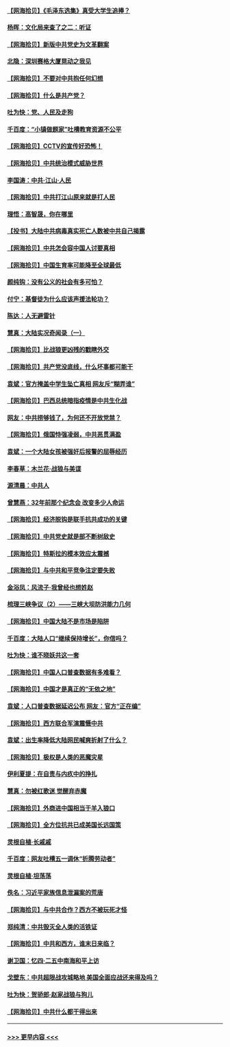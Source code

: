 #### [【网海拾贝】《毛泽东选集》真受大学生追捧？](../pages/nsc993/n12968779.md?t=05231201) 
#### [杨晖：文化局来查了之二：听证](../pages/nsc993/n12966528.md?t=05231201) 
#### [【网海拾贝】新版中共党史为文革翻案](../pages/nsc993/n12967526.md?t=05231201) 
#### [北隐：深圳赛格大厦晃动之我见](../pages/nsc993/n12967393.md?t=05231201) 
#### [【网海拾贝】不要对中共抱任何幻想](../pages/nsc993/n12965222.md?t=05231201) 
#### [【网海拾贝】什么是共产党？](../pages/nsc993/n12962781.md?t=05231201) 
#### [吐为快：党、人民及走狗](../pages/nsc993/n12962747.md?t=05231201) 
#### [千百度：“小镇做题家”吐槽教育资源不公平](../pages/nsc993/n12962705.md?t=05231201) 
#### [【网海拾贝】CCTV的宣传好恐怖！](../pages/nsc993/n12959984.md?t=05231201) 
#### [【网海拾贝】中共统治模式威胁世界](../pages/nsc993/n12957622.md?t=05231201) 
#### [李国涛：中共‧江山‧人民](../pages/nsc993/n12957502.md?t=05231201) 
#### [【网海拾贝】中共打江山原来就是打人民](../pages/nsc993/n12954345.md?t=05231201) 
#### [理悟：高智晟，你在哪里](../pages/nsc993/n12953115.md?t=05231201) 
#### [【投书】大陆中共病毒真实死亡人数被中共自己揭露](../pages/nsc993/n12953050.md?t=05231201) 
#### [【网海拾贝】中共怎会容中国人讨要真相](../pages/nsc993/n12952161.md?t=05231201) 
#### [【网海拾贝】中国生育率可能降至全球最低](../pages/nsc993/n12948793.md?t=05231201) 
#### [颜纯钩：没有公义的社会有多可怕？](../pages/nsc993/n12947626.md?t=05231201) 
#### [付宁：基督徒为什么应该声援法轮功？](../pages/nsc993/n12947233.md?t=05231201) 
#### [陈达：人无避雷针](../pages/nsc993/n12947098.md?t=05231201) 
#### [慧真：大陆实况奇闻录（一）](../pages/nsc993/n12945811.md?t=05231201) 
#### [【网海拾贝】比战狼更凶残的戳瞎外交](../pages/nsc993/n12945717.md?t=05231201) 
#### [【网海拾贝】共产党没底线，什么坏事都可能干](../pages/nsc993/n12942090.md?t=05231201) 
#### [袁斌：官方掩盖中学生坠亡真相 网友斥“糊弄谁”](../pages/nsc993/n12942029.md?t=05231201) 
#### [【网海拾贝】巴西总统暗指疫情是中共生化战](../pages/nsc993/n12938999.md?t=05231201) 
#### [网友：中共捞够钱了，为何还不开放党禁？](../pages/nsc993/n12938952.md?t=05231201) 
#### [【网海拾贝】俄国恃强凌弱，中共恶贯满盈](../pages/nsc993/n12936626.md?t=05231201) 
#### [袁斌：一个大陆女孩被强奸后报警的屈辱经历](../pages/nsc993/n12936547.md?t=05231201) 
#### [李春草：木兰花·战狼与美谍](../pages/nsc993/n12935995.md?t=05231201) 
#### [源清晨：中共人](../pages/nsc993/n12935589.md?t=05231201) 
#### [曾慧燕：32年前那个纪念会 改变多少人命运](../pages/nsc993/n12934233.md?t=05231201) 
#### [【网海拾贝】经济脱钩是联手抗共成功的关键](../pages/nsc993/n12934176.md?t=05231201) 
#### [【网海拾贝】中共党史就是部不断树敌史](../pages/nsc993/n12932844.md?t=05231201) 
#### [【网海拾贝】特斯拉的模本效应太震撼](../pages/nsc993/n12925626.md?t=05231201) 
#### [【网海拾贝】与中共和平竞争注定要失败](../pages/nsc993/n12923326.md?t=05231201) 
#### [金浴凤：风流子‧我曾经也想姓赵](../pages/nsc993/n12920911.md?t=05231201) 
#### [梳理三峡争议（2）——三峡大坝防洪能力几何](../pages/nsc993/n12920173.md?t=05231201) 
#### [【网海拾贝】中国大陆不是市场是陷阱](../pages/nsc993/n12920143.md?t=05231201) 
#### [千百度：大陆人口“继续保持增长”，你信吗？](../pages/nsc993/n12918946.md?t=05231201) 
#### [吐为快：谁不晓妖共这一套](../pages/nsc993/n12918941.md?t=05231201) 
#### [【网海拾贝】中国人口普查数据有多难看？](../pages/nsc993/n12917822.md?t=05231201) 
#### [【网海拾贝】中国才是真正的“无依之地”](../pages/nsc993/n12915845.md?t=05231201) 
#### [袁斌：人口普查数据延迟公布 网友：官方“正在编”](../pages/nsc993/n12915748.md?t=05231201) 
#### [【网海拾贝】西方联合军演震慑中共](../pages/nsc993/n12913466.md?t=05231201) 
#### [袁斌：出生率降低大陆网民喊爽折射了什么？](../pages/nsc993/n12913365.md?t=05231201) 
#### [【网海拾贝】极权是人类的恶魔灾星](../pages/nsc993/n12910697.md?t=05231201) 
#### [伊利夏提：在自责与内疚中的挣扎](../pages/nsc993/n12910493.md?t=05231201) 
#### [慧真：勿被红歌迷 觉醒弃赤魔](../pages/nsc993/n12910485.md?t=05231201) 
#### [【网海拾贝】外商进中国相当于羊入狼口](../pages/nsc993/n12908274.md?t=05231201) 
#### [【网海拾贝】全方位抗共已成美国长远国策](../pages/nsc993/n12906878.md?t=05231201) 
#### [灵根自植‧长戚戚](../pages/nsc993/n12905585.md?t=05231201) 
#### [千百度：网友吐槽五一调休“折腾劳动者”](../pages/nsc993/n12905934.md?t=05231201) 
#### [灵根自植‧坦荡荡](../pages/nsc993/n12905562.md?t=05231201) 
#### [佚名：习近平家族信息泄漏案的荒唐](../pages/nsc993/n12904705.md?t=05231201) 
#### [【网海拾贝】与中共合作？西方不被玩死才怪](../pages/nsc993/n12903873.md?t=05231201) 
#### [郑纯清：中共毁灭全人类的活铁证](../pages/nsc993/n12903785.md?t=05231201) 
#### [【网海拾贝】中共和西方，谁末日来临？](../pages/nsc993/n12903482.md?t=05231201) 
#### [谢卫国：忆四‧二五中南海和平上访](../pages/nsc993/n12902192.md?t=05231201) 
#### [戈壁东：中共超限战攻城略地 美国全面应战还来得及吗？](../pages/nsc993/n12902297.md?t=05231201) 
#### [吐为快：贺骄郎‧赵家战狼与狗儿](../pages/nsc993/n12902280.md?t=05231201) 
#### [【网海拾贝】中共什么都干得出来](../pages/nsc993/n12897500.md?t=05231201) 

----
#### [ >>> 更早内容 <<< ](../indexes/nsc993-earlier.md)
